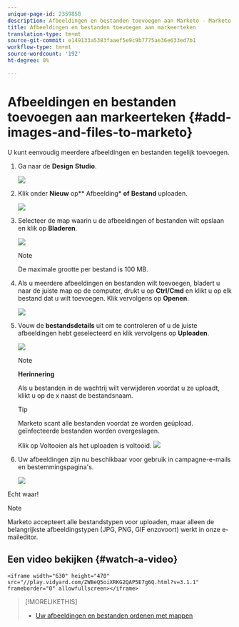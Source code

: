 ```yaml
---
unique-page-id: 2359858
description: Afbeeldingen en bestanden toevoegen aan Marketo - Marketo Docs - Productdocumentatie
title: Afbeeldingen en bestanden toevoegen aan markeerteken
translation-type: tm+mt
source-git-commit: e149133a5383faaef5e9c9b7775ae36e633ed7b1
workflow-type: tm+mt
source-wordcount: '192'
ht-degree: 0%

---
```



# Afbeeldingen en bestanden toevoegen aan markeerteken {#add-images-and-files-to-marketo}

U kunt eenvoudig meerdere afbeeldingen en bestanden tegelijk toevoegen.

1. Ga naar de **Design** **Studio**.

   ![](assets/designstudio.png)

1. Klik onder **Nieuw** op** Afbeelding* **of** **Bestand** uploaden.

   ![](assets/image2014-9-15-18-3a5-3a33.png)

1. Selecteer de map waarin u de afbeeldingen of bestanden wilt opslaan en klik op **Bladeren**.

   ![](assets/image2014-9-15-18-3a6-3a21.png)

   >[!NOTE]
   >
   >De maximale grootte per bestand is 100 MB.

1. Als u meerdere afbeeldingen en bestanden wilt toevoegen, bladert u naar de juiste map op de computer, drukt u op **Ctrl/Cmd** en klikt u op elk bestand dat u wilt toevoegen. Klik vervolgens op **Openen**.

   ![](assets/image2014-9-15-18-3a6-3a58.png)

1. Vouw de **bestandsdetails** uit om te controleren of u de juiste afbeeldingen hebt geselecteerd en klik vervolgens op **Uploaden**.

   ![](assets/image2014-9-15-18-3a7-3a22.png)

   >[!NOTE]
   >
   >**Herinnering**
   >
   >
   >Als u bestanden in de wachtrij wilt verwijderen voordat u ze uploadt, klikt u op de x naast de bestandsnaam.

   >[!TIP]
   >
   >Marketo scant alle bestanden voordat ze worden geüpload. geïnfecteerde bestanden worden overgeslagen.

   Klik op Voltooien als het uploaden is voltooid.
   ![](assets/image2014-9-15-18-3a8-3a34.png)

1. Uw afbeeldingen zijn nu beschikbaar voor gebruik in campagne-e-mails en bestemmingspagina&#39;s.

   ![](assets/image2014-9-15-18-3a8-3a45.png)

Echt waar!

>[!NOTE]
>
>Marketo accepteert alle bestandstypen voor uploaden, maar alleen de belangrijkste afbeeldingstypen (JPG, PNG, GIF enzovoort) werkt in onze e-maileditor.

## Een video bekijken {#watch-a-video}

`<iframe width="630" height="470" src="//play.vidyard.com/ZWBeQ5oiXRKG2QAP5E7g6Q.html?v=3.1.1" frameborder="0" allowfullscreen></iframe>`

>[!MORELIKETHIS]
>
>* [Uw afbeeldingen en bestanden ordenen met mappen](organize-your-images-and-files-using-folders.md)

>



